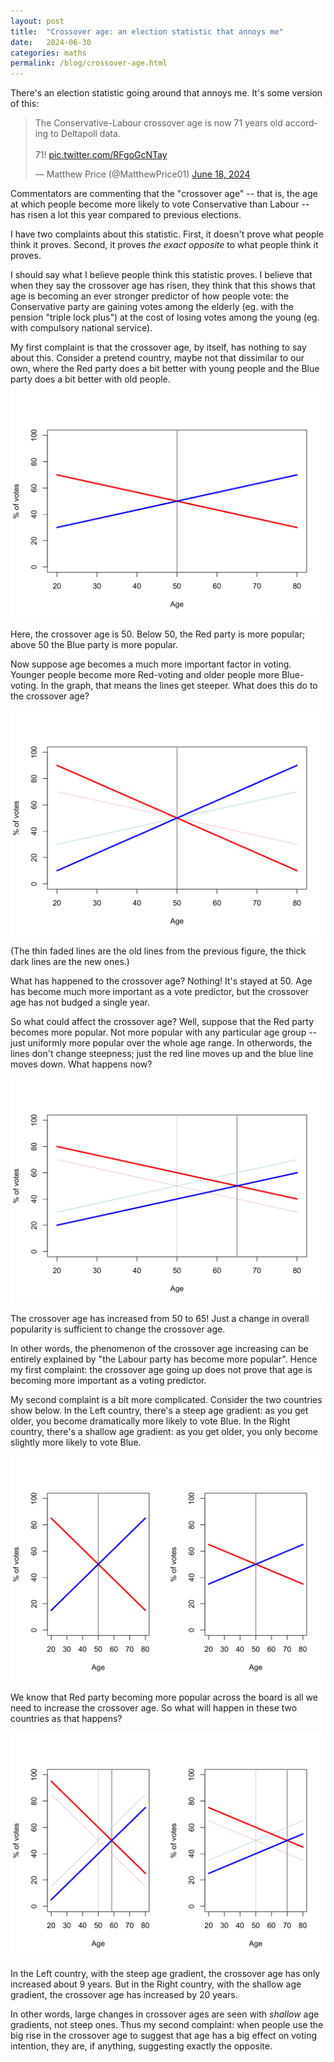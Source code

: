```yaml
---
layout: post
title:  "Crossover age: an election statistic that annoys me"
date:   2024-06-30
categories: maths
permalink: /blog/crossover-age.html
---
```


There's an election statistic going around that annoys me. It's some version of this:

<blockquote class="twitter-tweet"><p lang="en" dir="ltr">The Conservative-Labour crossover age is now 71 years old according to Deltapoll data.<br><br>71! <a href="https://t.co/RFgoGcNTay">pic.twitter.com/RFgoGcNTay</a></p>&mdash; Matthew Price (@MatthewPrice01) <a href="https://twitter.com/MatthewPrice01/status/1802947402434740341?ref_src=twsrc%5Etfw">June 18, 2024</a></blockquote> <script async src="https://platform.twitter.com/widgets.js" charset="utf-8"></script>

Commentators are commenting that the "crossover age" -- that is, the age at which people become more likely to vote Conservative than Labour -- has risen a lot this year compared to previous elections.

I have two complaints about this statistic. First, it doesn't prove what people think it proves. Second, it proves *the exact opposite* to what people think it proves.

I should say what I believe people think this statistic proves. I believe that when they say the crossover age has risen, they think that this shows that age is becoming an ever stronger predictor of how people vote: the Conservative party are gaining votes among the elderly (eg. with the pension "triple lock plus") at the cost of losing votes among the young (eg. with compulsory national service).

My first complaint is that the crossover age, by itself, has nothing to say about this. Consider a pretend country, maybe not that dissimilar to our own, where the Red party does a bit better with young people and the Blue party does a bit better with old people.

![](../assets/img/cross1-1.png)

Here, the crossover age is 50. Below 50, the Red party is more popular; above 50 the Blue party is more popular.

Now suppose age becomes a much more important factor in voting. Younger people become more Red-voting and older people more Blue-voting. In the graph, that means the lines get steeper. What does this do to the crossover age?

![](../assets/img/cross2-1.png)

(The thin faded lines are the old lines from the previous figure, the thick dark lines are the new ones.)

What has happened to the crossover age? Nothing! It's stayed at 50. Age has become much more important as a vote predictor, but the crossover age has not budged a single year.

So what could affect the crossover age? Well, suppose that the Red party becomes more popular. Not more popular with any particular age group -- just uniformly more popular over the whole age range. In otherwords, the lines don't change steepness; just the red line moves up and the blue line moves down. What happens now?

![](../assets/img/cross3-1.png)

The crossover age has increased from 50 to 65! Just a change in overall popularity is sufficient to change the crossover age.

In other words, the phenomenon of the crossover age increasing can be entirely explained by "the Labour party has become more popular". Hence my first complaint: the crossover age going up does not prove that age is becoming more important as a voting predictor.

My second complaint is a bit more complicated. Consider the two countries show below. In the Left country, there's a steep age gradient: as you get older, you become dramatically more likely to vote Blue. In the Right country, there's a shallow age gradient: as you get older, you only become slightly more likely to vote Blue.

![](../assets/img/cross4-1.png)

We know that Red party becoming more popular across the board is all we need to increase the crossover age. So what will happen in these two countries as that happens?

![](../assets/img/cross5-1.png)

In the Left country, with the steep age gradient, the crossover age has only increased about 9 years. But in the Right country, with the shallow age gradient, the crossover age has increased by 20 years.

In other words, large changes in crossover ages are seen with *shallow* age gradients, not steep ones. Thus my second complaint: when people use the big rise in the crossover age to suggest that age has a big effect on voting intention, they are, if anything, suggesting exactly the opposite.
